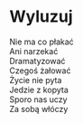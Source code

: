 # Wyluzuj

Nie ma co płakać  
Ani narzekać  
Dramatyzować  
Czegoś żałować  
Życie nie pyta  
Jedzie z kopyta  
Sporo nas uczy  
Za sobą włóczy  
